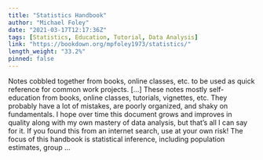 ```yaml
---
title: "Statistics Handbook"
author: "Michael Foley"
date: "2021-03-17T12:17:36Z"
tags: [Statistics, Education, Tutorial, Data Analysis]
link: "https://bookdown.org/mpfoley1973/statistics/"
length_weight: "33.2%"
pinned: false
---
```


Notes cobbled together from books, online classes, etc. to be used as quick reference for common work projects. [...] These notes mostly self-education from books, online classes, tutorials, vignettes, etc. They probably have a lot of mistakes, are poorly organized, and shaky on fundamentals. I hope over time this document grows and improves in quality along with my own mastery of data analysis, but that’s all I can say for it. If you found this from an internet search, use at your own risk! The focus of this handbook is statistical inference, including population estimates, group ...
